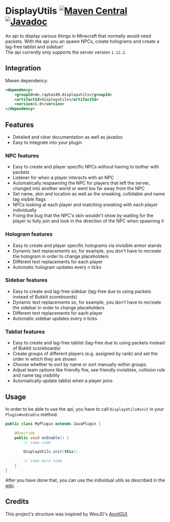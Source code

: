 # DisplayUtils [![Maven Central](https://img.shields.io/maven-central/v/de.rapha149.displayutils/displayutils?label=Maven%20Central)](https://central.sonatype.com/artifact/de.rapha149.displayutils/displayutils) [![Javadoc](https://javadoc.io/badge2/de.rapha149.displayutils/displayutils/Javadoc.svg)](https://javadoc.io/doc/de.rapha149.displayutils/displayutils) 
An api to display various things in Minecraft that normally would need packets. With the api you an spawn NPCs, create holograms and create a lag-free tablist and sidebar!  
The api currently only supports the server version `1.12.2`.

## Integration

Maven dependency:
```xml
<dependency>
    <groupId>de.rapha149.displayutils</groupId>
    <artifactId>displayutils</artifactId>
    <version>1.0</version>
</dependency>
```

## Features

- Detailed and clear documentation as well as javadoc
- Easy to integrate into your plugin

### NPC features
- Easy to create and player specific NPCs without having to bother with packets
- Listener for when a player interacts with an NPC
- Automatically respawning the NPC for players that left the server, changed into another world or went too far away from the NPC
- Set name, skin and location as well as the sneaking, collidable and name tag visible flags
- NPCs looking at each player and matching sneaking with each player individually
- Fixing the bug that the NPC's skin wouldn't show by waiting for the player to fully join and look in the direction of the NPC when spawning it

### Hologram features
- Easy to create and player specific holograms via invisible armor stands
- Dynamic text replacements so, for example, you don't have to recreate the hologram in order to change placeholders
- Different text replacements for each player
- Automatic hologram updates every n ticks

### Sidebar features
- Easy to create and lag-free sidebar (lag-free due to using packets instead of Bukkit scoreboards)
- Dynamic text replacements so, for example, you don't have to recreate the sidebar in order to change placeholders
- Different text replacements for each player
- Automatic sidebar updates every n ticks

### Tablist features
- Easy to create and lag-free tablist (lag-free due to using packets instead of Bukkit scoreboards)
- Create groups of different players (e.g. assigned by rank) and set the order in which they are shown
- Choose whether to sort by name or sort manually within groups
- Adjust team options like friendly fire, see friendly invisibles, collision rule and name tag visibility
- Automatically update tablist when a player joins

## Usage

In order to be able to use the api, you have to call `DisplayUtils#init` in your `Plugin#onEnable` method:
```java
public class MyPlugin extends JavaPlugin {

    @Override
    public void onEnable() {
        // some code

        DisplayUtils.init(this);

        // some more code
    }
}
```
After you have done that, you can use the individual utils as described in the [wiki](https://github.com/Rapha149/DisplayUtils/wiki).

## Credits
This project's structure was inspired by WesJD's [AnvilGUI](https://github.com/WesJD/AnvilGUI).
